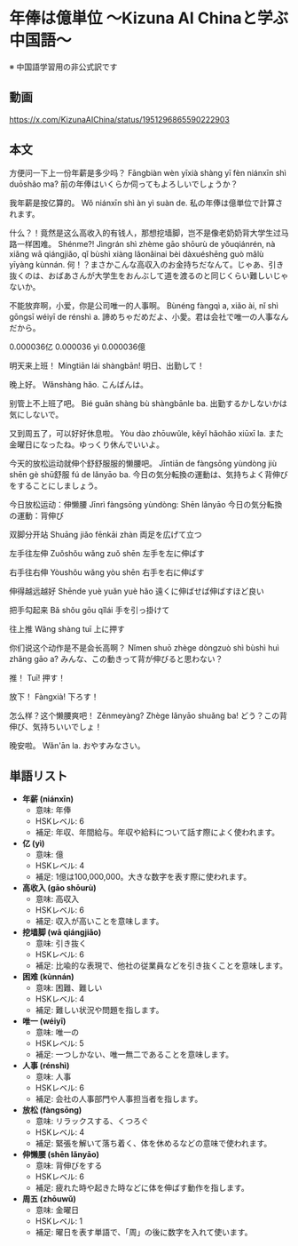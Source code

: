 # 年俸は億単位 〜Kizuna AI Chinaと学ぶ中国語〜
※ 中国語学習用の非公式訳です

## 動画
https://x.com/KizunaAIChina/status/1951296865590222903

## 本文

方便问一下上一份年薪是多少吗？
Fāngbiàn wèn yīxià shàng yī fèn niánxīn shì duōshǎo ma?
前の年俸はいくらか伺ってもよろしいでしょうか？

我年薪是按亿算的。
Wǒ niánxīn shì àn yì suàn de.
私の年俸は億単位で計算されます。

什么？！竟然是这么高收入的有钱人，那想挖墙脚，岂不是像老奶奶背大学生过马路一样困难。
Shénme?! Jìngrán shì zhème gāo shōurù de yǒuqiánrén, nà xiǎng wā qiángjiǎo, qǐ bùshì xiàng lǎonǎinai bèi dàxuéshēng guò mǎlù yīyàng kùnnán.
何！？まさかこんな高収入のお金持ちだなんて。じゃあ、引き抜くのは、おばあさんが大学生をおんぶして道を渡るのと同じくらい難しいじゃないか。

不能放弃啊，小爱，你是公司唯一的人事啊。
Bùnéng fàngqì a, xiǎo ài, nǐ shì gōngsī wéiyī de rénshì a.
諦めちゃだめだよ、小愛。君は会社で唯一の人事なんだから。

0.000036亿
0.000036 yì
0.000036億

明天来上班！
Míngtiān lái shàngbān!
明日、出勤して！

晚上好。
Wǎnshàng hǎo.
こんばんは。

别管上不上班了吧。
Bié guǎn shàng bù shàngbānle ba.
出勤するかしないかは気にしないで。

又到周五了，可以好好休息啦。
Yòu dào zhōuwǔle, kěyǐ hǎohǎo xiūxī la.
また金曜日になったね。ゆっくり休んでいいよ。

今天的放松运动就伸个舒舒服服的懒腰吧。
Jīntiān de fàngsōng yùndòng jiù shēn gè shū舒服 fú de lǎnyāo ba.
今日の気分転換の運動は、気持ちよく背伸びをすることにしましょう。

今日放松运动：伸懒腰
Jīnrì fàngsōng yùndòng: Shēn lǎnyāo
今日の気分転換の運動：背伸び

双脚分开站
Shuāng jiǎo fēnkāi zhàn
両足を広げて立つ

左手往左伸
Zuǒshǒu wǎng zuǒ shēn
左手を左に伸ばす

右手往右伸
Yòushǒu wǎng yòu shēn
右手を右に伸ばす

伸得越远越好
Shēnde yuè yuǎn yuè hǎo
遠くに伸ばせば伸ばすほど良い

把手勾起来
Bǎ shǒu gōu qǐlái
手を引っ掛けて

往上推
Wǎng shàng tuī
上に押す

你们说这个动作是不是会长高啊？
Nǐmen shuō zhège dòngzuò shì bùshì huì zhǎng gāo a?
みんな、この動きって背が伸びると思わない？

推！
Tuī!
押す！

放下！
Fàngxià!
下ろす！

怎么样？这个懒腰爽吧！
Zěnmeyàng? Zhège lǎnyāo shuǎng ba!
どう？この背伸び、気持ちいいでしょ！

晚安啦。
Wǎn'ān la.
おやすみなさい。

## 単語リスト

* **年薪 (niánxīn)**
  - 意味: 年俸
  - HSKレベル: 6
  - 補足: 年収、年間給与。年収や給料について話す際によく使われます。
* **亿 (yì)**
  - 意味: 億
  - HSKレベル: 4
  - 補足: 1億は100,000,000。大きな数字を表す際に使われます。
* **高收入 (gāo shōurù)**
  - 意味: 高収入
  - HSKレベル: 6
  - 補足: 収入が高いことを意味します。
* **挖墙脚 (wā qiángjiǎo)**
  - 意味: 引き抜く
  - HSKレベル: 6
  - 補足: 比喩的な表現で、他社の従業員などを引き抜くことを意味します。
* **困难 (kùnnán)**
  - 意味: 困難、難しい
  - HSKレベル: 4
  - 補足: 難しい状況や問題を指します。
* **唯一 (wéiyī)**
  - 意味: 唯一の
  - HSKレベル: 5
  - 補足: 一つしかない、唯一無二であることを意味します。
* **人事 (rénshì)**
  - 意味: 人事
  - HSKレベル: 6
  - 補足: 会社の人事部門や人事担当者を指します。
* **放松 (fàngsōng)**
  - 意味: リラックスする、くつろぐ
  - HSKレベル: 4
  - 補足: 緊張を解いて落ち着く、体を休めるなどの意味で使われます。
* **伸懒腰 (shēn lǎnyāo)**
  - 意味: 背伸びをする
  - HSKレベル: 6
  - 補足: 疲れた時や起きた時などに体を伸ばす動作を指します。
* **周五 (zhōuwǔ)**
  - 意味: 金曜日
  - HSKレベル: 1
  - 補足: 曜日を表す単語で、「周」の後に数字を入れて使います。
